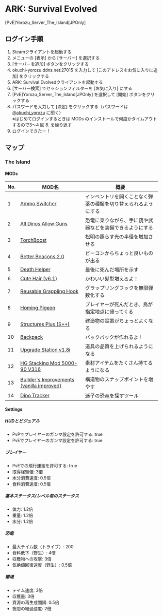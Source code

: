 # ARK: Survival Evolved
[PvE]Yorozu_Server_The_Island[JPOnly]

## ログイン手順
1. Steamクライアントを起動する
2. メニューの [表示] から [サーバー] を選択する
3. [サーバ－を追加] ボタンをクリックする
4. okuchi-yorozu.ddns.net:27015 を入力して [このアドレスをお気に入りに追加] をクリックする
5. ARK: Survival Evolvedクライアントを起動する
6. [サーバー検索] でセッションフィルターを [お気に入り] にする
7. [PvE]Yorozu_Server_The_Island[JPOnly] を選択して [開始] ボタンをクリックする
8. パスワードを入力して [決定] をクリックする（パスワードは [@okuchi_yorozu](https://twitter.com/okuchi_yorozu) に聞く）  
※はじめてログインするときは MODs のインストールで何度かタイムアウトするので3～4 回 8. を繰り返す
9. ログインできたー！

## マップ
### The Island
#### MODs
|No.|MOD名|概要|
|----|----|----|
|1|[Ammo Switcher](https://steamcommunity.com/sharedfiles/filedetails/?id=1439559887)|インベントリを開くことなく弾薬の種類を切り替えられるようにする|
|2|[All Dinos Allow Guns](https://steamcommunity.com/sharedfiles/filedetails/?id=1440414363)|恐竜に乗りながら、手に銃や武器などを装備できるようにする|
|3|[TorchBoost](https://steamcommunity.com/sharedfiles/filedetails/?id=478736056)|松明の照らす光の半径を増加させる|
|4|[Better Beacons 2.0](https://steamcommunity.com/sharedfiles/filedetails/?id=506506101)|ビーコンからちょっと良いものが出る|
|5|[Death Helper](https://steamcommunity.com/sharedfiles/filedetails/?id=566885854)|最後に死んだ場所を示す|
|6|[Cute Hair (v6.1)](https://steamcommunity.com/sharedfiles/filedetails/?id=618916953)|かわいい髪型増えるよ！|
|7|[Reusable Grappling Hook](https://steamcommunity.com/sharedfiles/filedetails/?id=633215081)|グラップリングフックを無限弾数化する|
|8|[Homing Pigeon](https://steamcommunity.com/sharedfiles/filedetails/?id=655261420)|プレイヤーが死んだとき、鳥が指定地点に帰ってくる|
|9|[Structures Plus (S++)](https://steamcommunity.com/sharedfiles/filedetails/?id=731604991)|建造物の設置がちょっとよくなる|
|10|[Backpack](https://steamcommunity.com/sharedfiles/filedetails/?id=736236773)|バックパックが作れるよ！|
|11|[Upgrade Station v1.8i](https://steamcommunity.com/sharedfiles/filedetails/?id=821530042)|道具の品質を上げられるようになる|
|12|[HG Stacking Mod 5000-90 V316](https://steamcommunity.com/sharedfiles/filedetails/?id=849985437)|素材アイテムをたくさん持てるようになる|
|13|[Builder's Improvements (vanilla improved)](https://steamcommunity.com/sharedfiles/filedetails/?id=854186603)|構造物のスナップポイントを増やす|
|14|[Dino Tracker](https://steamcommunity.com/sharedfiles/filedetails/?id=924933745)|迷子の恐竜を探すツール|

#### Settings
##### HUDとビジュアル
- PvPでプレイヤーのガンマ設定を許可する: true
- PvEでプレイヤーのガンマ設定を許可する: true
##### プレイヤー
- PvEでの飛行運搬を許可する: true
- 取得経験値: 3倍
- 水分消費速度: 0.5倍
- 食料消費速度: 0.5倍
##### 基本ステータス/レベル毎のステータス
- 体力: 1.2倍
- 重量: 1.2倍
- 水分: 1.2倍
##### 恐竜
- 最大テイム数（トライブ）: 200
- 食料低下（野生）: 4倍
- 収穫物への攻撃: 3倍
- 気絶値回復速度（野生）: 0.5倍
##### 環境
- テイム速度: 3倍
- 収穫量: 3倍
- 資源の再生成間隔: 0.5倍
- 夜間の経過速度: 2倍